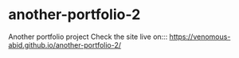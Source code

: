 # another-portfolio-2
Another portfolio project
Check the site live on:::
https://venomous-abid.github.io/another-portfolio-2/
